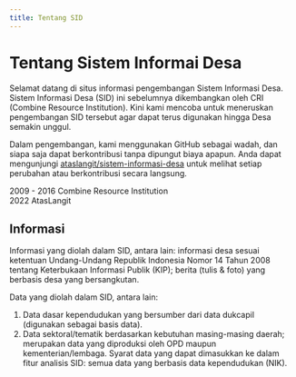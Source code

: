 ```yaml
---
title: Tentang SID
---
```


# Tentang Sistem Informai Desa

Selamat datang di situs informasi pengembangan Sistem Informasi Desa. Sistem Informasi Desa (SID) ini sebelumnya dikembangkan oleh CRI (Combine Resource Institution). Kini kami mencoba untuk meneruskan pengembangan SID tersebut agar dapat terus digunakan hingga Desa semakin unggul.

Dalam pengembangan, kami menggunakan GitHub sebagai wadah, dan siapa saja dapat berkontribusi tanpa dipungut biaya apapun. Anda dapat mengunjungi [ataslangit/sistem-informasi-desa](https://github.com/ataslangit/ataslangit/sistem-informasi-desa) untuk melihat setiap perubahan atau berkontribusi secara langsung.

2009 - 2016 Combine Resource Institution\
2022 AtasLangit

## Informasi
Informasi yang diolah dalam SID, antara lain: informasi desa sesuai ketentuan Undang-Undang Republik Indonesia Nomor 14 Tahun 2008 tentang Keterbukaan Informasi Publik (KIP); berita (tulis & foto) yang berbasis desa yang bersangkutan.

Data yang diolah dalam SID, antara lain:

1. Data dasar kependudukan yang bersumber dari data dukcapil (digunakan sebagai basis data).
2. Data sektoral/tematik berdasarkan kebutuhan masing-masing daerah; merupakan data yang diproduksi oleh OPD maupun kementerian/lembaga. Syarat data yang dapat dimasukkan ke dalam fitur analisis SID: semua data yang berbasis data kependudukan (NIK).
